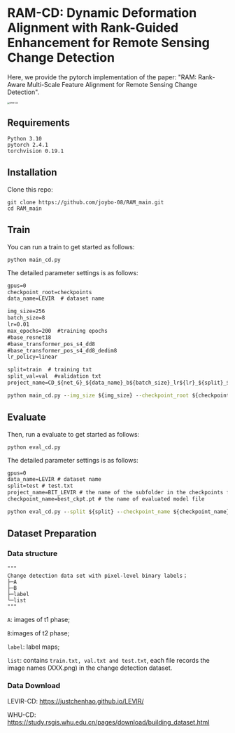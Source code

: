 # RAM-CD: Dynamic Deformation Alignment with Rank-Guided Enhancement for Remote Sensing Change Detection

Here, we provide the pytorch implementation of the paper: "RAM: Rank-Aware Multi-Scale Feature Alignment for Remote Sensing Change Detection".

<img src="./images/RAM-CD.jpg" alt="RAM-CD" style="zoom: 33%;" />

## Requirements

```
Python 3.10
pytorch 2.4.1
torchvision 0.19.1
```

## Installation

Clone this repo:

```shell
git clone https://github.com/joybo-08/RAM_main.git
cd RAM_main
```

## Train

You can run a train to get started as follows:

```
python main_cd.py
```

The detailed parameter settings is as follows:

```cmd
gpus=0
checkpoint_root=checkpoints 
data_name=LEVIR  # dataset name 

img_size=256
batch_size=8
lr=0.01
max_epochs=200  #training epochs
#base_resnet18
#base_transformer_pos_s4_dd8
#base_transformer_pos_s4_dd8_dedim8
lr_policy=linear

split=train  # training txt
split_val=val  #validation txt
project_name=CD_${net_G}_${data_name}_b${batch_size}_lr${lr}_${split}_${split_val}_${max_epochs}_${lr_policy}

python main_cd.py --img_size ${img_size} --checkpoint_root ${checkpoint_root} --lr_policy ${lr_policy} --split ${split} --split_val ${split_val} --gpu_ids ${gpus} --max_epochs ${max_epochs} --project_name ${project_name} --batch_size ${batch_size} --data_name ${data_name}  --lr ${lr}
```

## Evaluate

Then, run a evaluate to get started as follows:

```
python eval_cd.py
```

The detailed parameter settings is as follows:

```cmd
gpus=0
data_name=LEVIR # dataset name
split=test # test.txt
project_name=BIT_LEVIR # the name of the subfolder in the checkpoints folder 
checkpoint_name=best_ckpt.pt # the name of evaluated model file 

python eval_cd.py --split ${split} --checkpoint_name ${checkpoint_name} --gpu_ids ${gpus} --project_name ${project_name} --data_name ${data_name}
```

## Dataset Preparation

### Data structure

```
"""
Change detection data set with pixel-level binary labels；
├─A
├─B
├─label
└─list
"""
```

`A`: images of t1 phase;

`B`:images of t2 phase;

`label`: label maps;

`list`: contains `train.txt, val.txt and test.txt`, each file records the image names (XXX.png) in the change detection dataset.

### Data Download 

LEVIR-CD: https://justchenhao.github.io/LEVIR/

WHU-CD: https://study.rsgis.whu.edu.cn/pages/download/building_dataset.html



